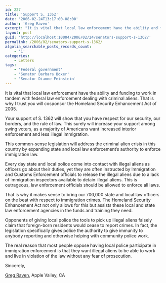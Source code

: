 ```yaml
---
id: 227
title: 'Support S. 1362'
date: '2006-02-24T13:17:00-08:00'
author: 'Greg Raven'
excerpt: "It is vital that local law enforcement have the ability and funding to work in tandem with federal law enforcement dealing with criminal aliens. That is why I trust you will cosponsor the Homeland Security Enhancement Act of 2005.\r\n"
layout: post
guid: 'http://localhost:10004/2006/02/24/senators-support-s-1362/'
permalink: /2006/02/senators-support-s-1362/
algolia_searchable_posts_records_count:
    - '1'
categories:
    - Letters
tags:
    - 'Federal government'
    - 'Senator Barbara Boxer'
    - 'Senator Dianne Feinstein'
---
```


It is vital that local law enforcement have the ability and funding to work in tandem with federal law enforcement dealing with criminal aliens. That is why I trust you will cosponsor the Homeland Security Enhancement Act of 2005.

Your support of S. 1362 will show that you have respect for our security, our borders, and the rule of law. This surely will increase your support among swing voters, as a majority of Americans want increased interior enforcement and less illegal immigration.

This common-sense legislation will address the criminal alien crisis in this country by expanding state and local law enforcement’s authority to enforce immigration law.

Every day state and local police come into contact with illegal aliens as officers go about their duties, yet they are often instructed by Immigration and Customs Enforcement officials to release the illegal aliens due to a lack of immigration inspectors available to detain illegal aliens. This is outrageous, law enforcement officials should be allowed to enforce all laws.

That is why it makes sense to bring our 700,000 state and local law officers on the beat with respect to immigration crimes. The Homeland Security Enhancement Act not only allows for this but assists these local and state law enforcement agencies in the funds and training they need.

Opponents of giving local police the tools to pick up illegal aliens falsely claim that foreign-born residents would cease to report crimes. In fact, the legislation specifically gives police the authority to give immunity to anybody reporting and otherwise helping with community police work.

The real reason that most people oppose having local police participate in immigration enforcement is that they want illegal aliens to be able to work and live in violation of the law without any fear of prosecution.

Sincerely,

[Greg Raven](https://www.gregraven.org/), Apple Valley, CA
